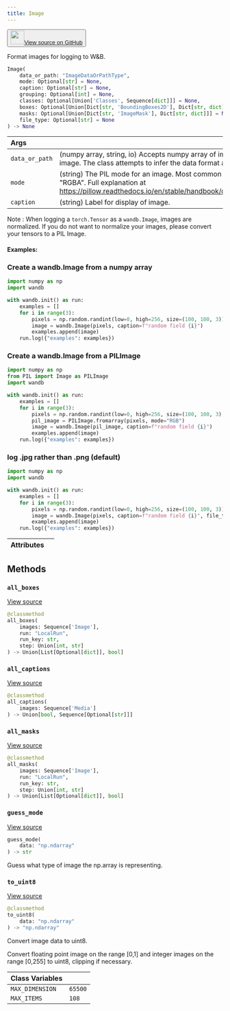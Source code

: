 ```yaml
---
title: Image
---
```

<p><button style={{display: 'flex', alignItems: 'center', backgroundColor: 'white', border: '1px solid #ddd', padding: '10px', borderRadius: '6px', cursor: 'pointer', boxShadow: '0 2px 3px rgba(0,0,0,0.1)', transition: 'all 0.3s'}}><a href='https://www.github.com/wandb/wandb/tree/v0.18.7/wandb/sdk/data_types/image.py#L65-L690' style={{fontSize: '1.2em', display: 'flex', alignItems: 'center'}}><img src='https://github.githubassets.com/images/modules/logos_page/GitHub-Mark.png' height='32px' width='32px' style={{marginRight: '10px'}}/>View source on GitHub</a></button></p>


Format images for logging to W&B.

```python
Image(
    data_or_path: "ImageDataOrPathType",
    mode: Optional[str] = None,
    caption: Optional[str] = None,
    grouping: Optional[int] = None,
    classes: Optional[Union['Classes', Sequence[dict]]] = None,
    boxes: Optional[Union[Dict[str, 'BoundingBoxes2D'], Dict[str, dict]]] = None,
    masks: Optional[Union[Dict[str, 'ImageMask'], Dict[str, dict]]] = None,
    file_type: Optional[str] = None
) -> None
```

| Args |  |
| :--- | :--- |
|  `data_or_path` |  (numpy array, string, io) Accepts numpy array of image data, or a PIL image. The class attempts to infer the data format and converts it. |
|  `mode` |  (string) The PIL mode for an image. Most common are "L", "RGB", "RGBA". Full explanation at https://pillow.readthedocs.io/en/stable/handbook/concepts.html#modes |
|  `caption` |  (string) Label for display of image. |

Note : When logging a `torch.Tensor` as a `wandb.Image`, images are normalized. If you do not want to normalize your images, please convert your tensors to a PIL Image.

#### Examples:

### Create a wandb.Image from a numpy array

<!--yeadoc-test:log-image-numpy-->


```python
import numpy as np
import wandb

with wandb.init() as run:
    examples = []
    for i in range(3):
        pixels = np.random.randint(low=0, high=256, size=(100, 100, 3))
        image = wandb.Image(pixels, caption=f"random field {i}")
        examples.append(image)
    run.log({"examples": examples})
```

### Create a wandb.Image from a PILImage

<!--yeadoc-test:log-image-pillow-->


```python
import numpy as np
from PIL import Image as PILImage
import wandb

with wandb.init() as run:
    examples = []
    for i in range(3):
        pixels = np.random.randint(low=0, high=256, size=(100, 100, 3), dtype=np.uint8)
        pil_image = PILImage.fromarray(pixels, mode="RGB")
        image = wandb.Image(pil_image, caption=f"random field {i}")
        examples.append(image)
    run.log({"examples": examples})
```

### log .jpg rather than .png (default)

<!--yeadoc-test:log-image-format-->


```python
import numpy as np
import wandb

with wandb.init() as run:
    examples = []
    for i in range(3):
        pixels = np.random.randint(low=0, high=256, size=(100, 100, 3))
        image = wandb.Image(pixels, caption=f"random field {i}", file_type="jpg")
        examples.append(image)
    run.log({"examples": examples})
```

| Attributes |  |
| :--- | :--- |

## Methods

### `all_boxes`

[View source](https://www.github.com/wandb/wandb/tree/v0.18.7/wandb/sdk/data_types/image.py#L611-L632)

```python
@classmethod
all_boxes(
    images: Sequence['Image'],
    run: "LocalRun",
    run_key: str,
    step: Union[int, str]
) -> Union[List[Optional[dict]], bool]
```

### `all_captions`

[View source](https://www.github.com/wandb/wandb/tree/v0.18.7/wandb/sdk/data_types/image.py#L634-L638)

```python
@classmethod
all_captions(
    images: Sequence['Media']
) -> Union[bool, Sequence[Optional[str]]]
```

### `all_masks`

[View source](https://www.github.com/wandb/wandb/tree/v0.18.7/wandb/sdk/data_types/image.py#L588-L609)

```python
@classmethod
all_masks(
    images: Sequence['Image'],
    run: "LocalRun",
    run_key: str,
    step: Union[int, str]
) -> Union[List[Optional[dict]], bool]
```

### `guess_mode`

[View source](https://www.github.com/wandb/wandb/tree/v0.18.7/wandb/sdk/data_types/image.py#L475-L487)

```python
guess_mode(
    data: "np.ndarray"
) -> str
```

Guess what type of image the np.array is representing.

### `to_uint8`

[View source](https://www.github.com/wandb/wandb/tree/v0.18.7/wandb/sdk/data_types/image.py#L489-L512)

```python
@classmethod
to_uint8(
    data: "np.ndarray"
) -> "np.ndarray"
```

Convert image data to uint8.

Convert floating point image on the range [0,1] and integer images on the range
[0,255] to uint8, clipping if necessary.

| Class Variables |  |
| :--- | :--- |
|  `MAX_DIMENSION`<a id="MAX_DIMENSION"></a> |  `65500` |
|  `MAX_ITEMS`<a id="MAX_ITEMS"></a> |  `108` |

